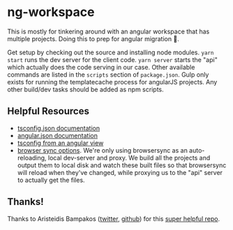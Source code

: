 # ng-workspace

This is mostly for tinkering around with an angular workspace that has multiple projects. Doing this to prep for angular migration 😬.

Get setup by checking out the source and installing node modules. `yarn start` runs the dev server for the client code. `yarn server` starts the "api" which actually does the code serving in our case. Other available commands are listed in the `scripts` section of `package.json`. Gulp only exists for running the templatecache process for angularJS projects. Any other build/dev tasks should be added as npm scripts.

## Helpful Resources

- [tsconfig.json documentation](https://www.typescriptlang.org/docs/handbook/tsconfig-json.html)
- [angular.json documentation](https://angular.io/guide/workspace-config)
- [tsconfig from an angular view](https://angular.io/guide/typescript-configuration)
- [browser sync options](https://www.browsersync.io/docs/options). We're only using browsersync as an auto-reloading, local dev-server and proxy. We build all the projects and output them to local disk and watch these built files so that browsersync will reload when they've changed, while proxying us to the "api" server to actually get the files.

## Thanks!

Thanks to Aristeidis Bampakos ([twitter](https://twitter.com/abampakos), [github](https://github.com/bampakoa)) for this [super helpful repo](https://github.com/bampakoa/angular-athens-demo).
